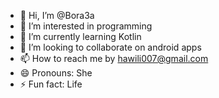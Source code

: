   - 👋 Hi, I’m @Bora3a
- 👀 I’m interested in programming
- 🌱 I’m currently learning Kotlin
- 💞️ I’m looking to collaborate on android apps
- 📫 How to reach me by hawili007@gmail.com
- 😄 Pronouns: She
- ⚡ Fun fact: Life

<!---
Bora3a/Bora3a is a ✨ special ✨ repository because its `README.md` (this file) appears on your GitHub profile.
You can click the Preview link to take a look at your changes.
--->

